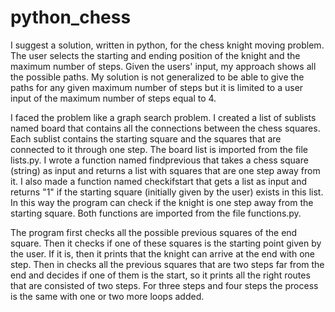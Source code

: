 # python_chess
I suggest a solution, written in python, for the chess knight moving problem. The user selects the starting and ending position of the knight and the maximum number of steps. Given the users' input, my approach shows all the possible paths.  My solution is not generalized to be able to give the paths for any given maximum number of steps but it is limited to a user input of the maximum number of steps equal to 4.  

I faced the problem like a graph search problem. I created a list of sublists named board that contains all the connections between the chess squares. Each sublist contains the starting square and the squares that are connected to it through one step. The board list is imported from the file lists.py. 
I wrote a function named findprevious that takes a chess square (string) as input and returns a list with squares that are one step away from it. I also made a function named checkifstart that gets a list as input and returns "1" if the starting square (initially given by the user) exists in this list. In this way the program can check if the knight is one step away from the starting square. Both functions are imported from the file functions.py. 

The program first checks all the possible previous squares of the end square. Then it checks if one of these squares is the starting point given by the user. If it is, then it prints that the knight can arrive at the end with one step. Then in checks all the previous squares that are two steps far from the end and decides if one of them is the start, so it prints all the right routes that are consisted of two steps. For three steps and four steps the process is the same with one or two more loops added.
